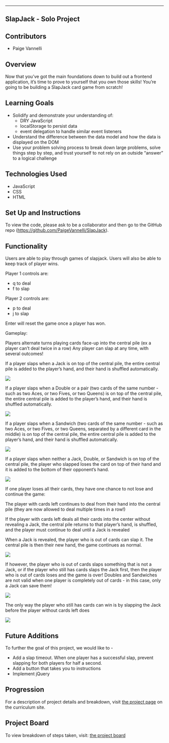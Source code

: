 
---
SlapJack - Solo Project
---
## Contributors

* Paige Vannelli

## Overview

Now that you’ve got the main foundations down to build out a frontend application, it’s time to prove to yourself that you own those skills! You’re going to be building a SlapJack card game from scratch!

## Learning Goals

* Solidify and demonstrate your understanding of:
  * DRY JavaScript
  * localStorage to persist data
  * event delegation to handle similar event listeners
* Understand the difference between the data model and how the data is displayed on the DOM
* Use your problem solving process to break down large problems, solve things step by step, and trust yourself to not rely on an outside “answer” to a logical challenge

## Technologies Used  

* JavaScript
* CSS
* HTML

## Set Up and Instructions

To view the code, please ask to be a collaborator and then go to the GitHub repo (https://github.com/PaigeVannelli/SlapJack).

## Functionality

Users are able to play through games of slapjack. Users will also be able to keep track of player wins.

Player 1 controls are:
 * q to deal
 * f to slap

Player 2 controls are:
  * p to deal
  * j to slap

Enter will reset the game once a player has won.

Gameplay:

Players alternate turns playing cards face-up into the central pile (ex a player can’t deal twice in a row)
Any player can slap at any time, with several outcomes!

If a player slaps when a Jack is on top of the central pile, the entire central pile is added to the player’s hand, and their hand is shuffled automatically.

![](./assets/slapsjack.gif)

If a player slaps when a Double or a pair (two cards of the same number - such as two Aces, or two Fives, or two Queens) is on top of the central pile, the entire central pile is added to the player’s hand, and their hand is shuffled automatically.

![](./assets/slapdouble.gif)

If a player slaps when a Sandwich (two cards of the same number - such as two Aces, or two Fives, or two Queens, separated by a different card in the middle) is on top of the central pile, the entire central pile is added to the player’s hand, and their hand is shuffled automatically.

![](./assets/slapsandwich.gif)

If a player slaps when neither a Jack, Double, or Sandwich is on top of the central pile, the player who slapped loses the card on top of their hand and it is added to the bottom of their opponent’s hand.

![](./assets/badslap.gif)

If one player loses all their cards, they have one chance to not lose and continue the game:

The player with cards left continues to deal from their hand into the central pile (they are now allowed to deal multiple times in a row!)

If the player with cards left deals all their cards into the center without revealing a Jack, the central pile returns to that player’s hand, is shuffled, and the player must continue to deal until a Jack is revealed

When a Jack is revealed, the player who is out of cards can slap it. The central pile is then their new hand, the game continues as normal.

![](./assets/slapbackin.gif)

If however, the player who is out of cards slaps something that is not a Jack, or if the player who still has cards slaps the Jack first, then the player who is out of cards loses and the game is over!
Doubles and Sandwiches are not valid when one player is completely out of cards - in this case, only a Jack can save them!

![](./assets/slapjackwingame.gif)

The only way the player who still has cards can win is by slapping the Jack before the player without cards left does

![](./assets/badslapwingame.gif)


## Future Additions

To further the goal of this project, we would like to -
* Add a slap timeout. When one player has a successful slap, prevent slapping for both players for half a second.
* Add a button that takes you to instructions
* Implement jQuery

## Progression

For a description of project details and breakdown, visit [the project page](https://frontend.turing.io/projects/module-1/slapjack.html) on the curriculum site.


## Project Board

To view breakdown of steps taken, visit: [the project board](https://github.com/PaigeVannelli/SlapJack/projects/1)
